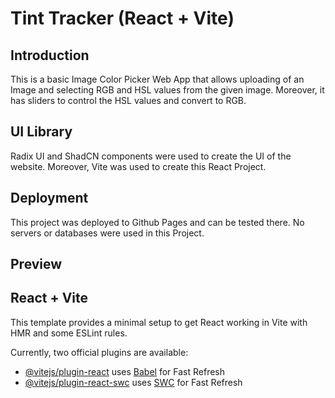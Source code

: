 # Tint Tracker (React + Vite)

## Introduction

This is a basic Image Color Picker Web App that allows uploading of an Image and selecting RGB and HSL values from the given image. Moreover, it has sliders to control the HSL values and convert to RGB.

## UI Library

Radix UI and ShadCN components were used to create the UI of the website. Moreover, Vite was used to create this React Project.

## Deployment

This project was deployed to Github Pages and can be tested there. No servers or databases were used in this Project.

## Preview

## React + Vite

This template provides a minimal setup to get React working in Vite with HMR and some ESLint rules.

Currently, two official plugins are available:

- [@vitejs/plugin-react](https://github.com/vitejs/vite-plugin-react/blob/main/packages/plugin-react/README.md) uses [Babel](https://babeljs.io/) for Fast Refresh
- [@vitejs/plugin-react-swc](https://github.com/vitejs/vite-plugin-react-swc) uses [SWC](https://swc.rs/) for Fast Refresh
